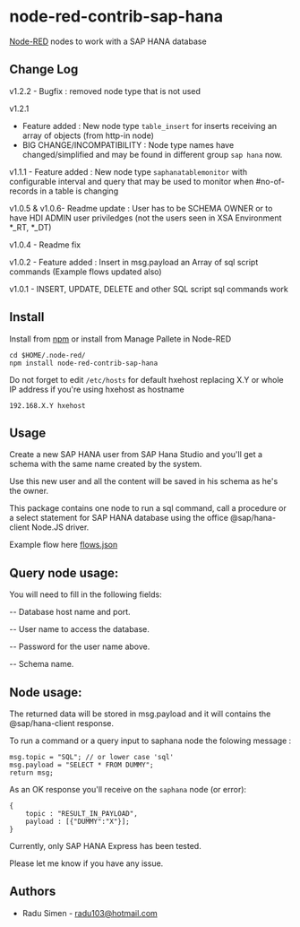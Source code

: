 node-red-contrib-sap-hana
=========================
[Node-RED](http://nodered.org) nodes to work with a SAP HANA database

Change Log
-------
v1.2.2 - Bugfix : removed node type that is not used

v1.2.1 
* Feature added : New node type `table_insert` for inserts receiving an array of objects (from http-in node)
* BIG CHANGE/INCOMPATIBILITY : Node type names have changed/simplified and may be found in different group `sap hana` now.
	   
v1.1.1 - Feature added : New node type `saphanatablemonitor` with configurable interval and query that may be used to monitor when #no-of-records in a table is changing

v1.0.5 & v1.0.6- Readme update : User has to be SCHEMA OWNER or to have HDI ADMIN user priviledges (not the users seen in XSA Environment *_RT, *_DT)

v1.0.4 - Readme fix

v1.0.2 - Feature added : Insert in msg.payload an Array of sql script commands (Example flows updated also)

v1.0.1 - INSERT, UPDATE, DELETE and other SQL script sql commands work

Install
-------
Install from [npm](http://npmjs.org) or install from Manage Pallete in Node-RED
```
cd $HOME/.node-red/
npm install node-red-contrib-sap-hana
```


Do not forget to edit `/etc/hosts` for default hxehost replacing X.Y or whole IP address if you're using hxehost as hostname
```
192.168.X.Y hxehost
```

Usage
-----

Create a new SAP HANA user from SAP Hana Studio and you'll get a schema with the same name created by the system.

Use this new user and all the content will be saved in his schema as he's the owner.

This package contains one node to run a sql command, call a procedure or a select statement for SAP HANA database using the office @sap/hana-client Node.JS driver.

Example flow here [flows.json](https://github.com/radu103/node-red-contrib-sap-hana/blob/master/flows.json)

Query node usage:
-----------------

You will need to fill in the following fields:

-- Database host name and port.

-- User name to access the database.

-- Password for the user name above.

-- Schema name.

Node usage:
------------------

The returned data will be stored in msg.payload and it will contains the @sap/hana-client response.  

To run a command  or a query input to saphana node the folowing message :
```
msg.topic = "SQL"; // or lower case 'sql'
msg.payload = "SELECT * FROM DUMMY";
return msg;
```

As an OK response you'll receive on the `saphana` node (or error):
```
{
	topic : "RESULT_IN_PAYLOAD",
	payload : [{"DUMMY":"X"}];
}
```

Currently, only SAP HANA Express has been tested.

Please let me know if you have any issue.

Authors
-------
* Radu Simen - [radu103@hotmail.com](mailto:radu103@hotmail.com)
